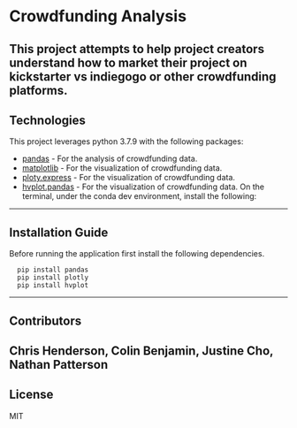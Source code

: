 # Crowdfunding Analysis
This project attempts to help project creators understand how to market their project on kickstarter vs indiegogo or other crowdfunding platforms.
---
## Technologies
This project leverages python 3.7.9 with the following packages:
* [pandas](https://pandas.pydata.org/docs/) - For the analysis of crowdfunding data.
* [matplotlib](https://matplotlib.org/) - For the visualization of crowdfunding data.
* [ploty.express](https://plotly.com/python/plotly-express/) - For the visualization of crowdfunding data.
* [hvplot.pandas](https://hvplot.holoviz.org/user_guide/Introduction.html) - For the visualization of crowdfunding data.
On the terminal, under the conda dev environment, install the following:
---
## Installation Guide
Before running the application first install the following dependencies.
```
  pip install pandas
  pip install plotly
  pip install hvplot
```
---
## Contributors 
Chris Henderson, 
Colin Benjamin, 
Justine Cho, 
Nathan Patterson
---
## License
MIT